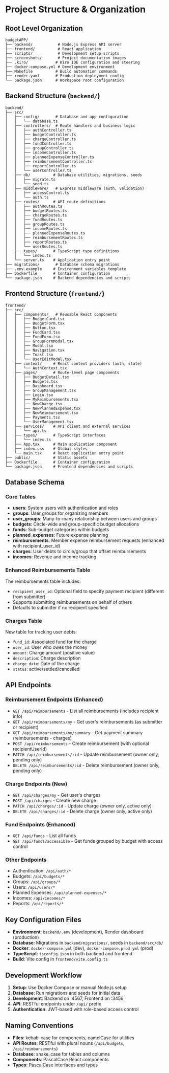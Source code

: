# Project Structure & Organization

## Root Level Organization

```
budgetAPP/
├── backend/           # Node.js Express API server
├── frontend/          # React application  
├── scripts/           # Development setup scripts
├── screenshots/       # Project documentation images
├── .kiro/            # Kiro IDE configuration and steering
├── docker-compose.yml # Development environment
├── Makefile          # Build automation commands
├── render.yaml       # Production deployment config
└── package.json      # Workspace root configuration
```

## Backend Structure (`backend/`)

```
backend/
├── src/
│   ├── config/       # Database and app configuration
│   │   └── database.ts
│   ├── controllers/  # Route handlers and business logic
│   │   ├── authController.ts
│   │   ├── budgetController.ts
│   │   ├── chargeController.ts
│   │   ├── fundController.ts
│   │   ├── groupController.ts
│   │   ├── incomeController.ts
│   │   ├── plannedExpenseController.ts
│   │   ├── reimbursementController.ts
│   │   ├── reportController.ts
│   │   └── userController.ts
│   ├── db/          # Database utilities, migrations, seeds
│   │   ├── migrate.ts
│   │   └── seed.ts
│   ├── middleware/   # Express middleware (auth, validation)
│   │   ├── accessControl.ts
│   │   └── auth.ts
│   ├── routes/      # API route definitions
│   │   ├── authRoutes.ts
│   │   ├── budgetRoutes.ts
│   │   ├── chargeRoutes.ts
│   │   ├── fundRoutes.ts
│   │   ├── groupRoutes.ts
│   │   ├── incomeRoutes.ts
│   │   ├── plannedExpenseRoutes.ts
│   │   ├── reimbursementRoutes.ts
│   │   ├── reportRoutes.ts
│   │   └── userRoutes.ts
│   ├── types/       # TypeScript type definitions
│   │   └── index.ts
│   └── server.ts    # Application entry point
├── migrations/       # Database schema migrations
├── .env.example     # Environment variables template
├── Dockerfile       # Container configuration
└── package.json     # Backend dependencies and scripts
```

## Frontend Structure (`frontend/`)

```
frontend/
├── src/
│   ├── components/   # Reusable React components
│   │   ├── BudgetCard.tsx
│   │   ├── BudgetForm.tsx
│   │   ├── Button.tsx
│   │   ├── FundCard.tsx
│   │   ├── FundForm.tsx
│   │   ├── GroupFormModal.tsx
│   │   ├── Modal.tsx
│   │   ├── Navigation.tsx
│   │   ├── Toast.tsx
│   │   └── UserEditModal.tsx
│   ├── context/     # React context providers (auth, state)
│   │   └── AuthContext.tsx
│   ├── pages/       # Route-level page components
│   │   ├── BudgetDetail.tsx
│   │   ├── Budgets.tsx
│   │   ├── Dashboard.tsx
│   │   ├── GroupManagement.tsx
│   │   ├── Login.tsx
│   │   ├── MyReimbursements.tsx
│   │   ├── NewCharge.tsx
│   │   ├── NewPlannedExpense.tsx
│   │   ├── NewReimbursement.tsx
│   │   ├── Payments.tsx
│   │   └── UserManagement.tsx
│   ├── services/    # API client and external services
│   │   └── api.ts
│   ├── types/       # TypeScript interfaces
│   │   └── index.ts
│   ├── App.tsx      # Main application component
│   ├── index.css    # Global styles
│   └── main.tsx     # React application entry point
├── public/          # Static assets
├── Dockerfile       # Container configuration
└── package.json     # Frontend dependencies and scripts
```

## Database Schema

### Core Tables
- **users**: System users with authentication and roles
- **groups**: User groups for organizing members
- **user_groups**: Many-to-many relationship between users and groups
- **budgets**: Circle-wide and group-specific budget allocations
- **funds**: Sub-budget categories within budgets
- **planned_expenses**: Future expense planning
- **reimbursements**: Member expense reimbursement requests (enhanced with recipient_user_id)
- **charges**: User debts to circle/group that offset reimbursements
- **incomes**: Revenue and income tracking

### Enhanced Reimbursements Table
The reimbursements table includes:
- `recipient_user_id`: Optional field to specify payment recipient (different from submitter)
- Supports submitting reimbursements on behalf of others
- Defaults to submitter if no recipient specified

### Charges Table
New table for tracking user debts:
- `fund_id`: Associated fund for the charge
- `user_id`: User who owes the money
- `amount`: Charge amount (positive value)
- `description`: Charge description
- `charge_date`: Date of the charge
- `status`: active/settled/cancelled

## API Endpoints

### Reimbursement Endpoints (Enhanced)
- `GET /api/reimbursements` - List all reimbursements (includes recipient info)
- `GET /api/reimbursements/my` - Get user's reimbursements (as submitter or recipient)
- `GET /api/reimbursements/my/summary` - Get payment summary (reimbursements - charges)
- `POST /api/reimbursements` - Create reimbursement (with optional recipientUserId)
- `PATCH /api/reimbursements/:id` - Update reimbursement (owner only, pending only)
- `DELETE /api/reimbursements/:id` - Delete reimbursement (owner only, pending only)

### Charge Endpoints (New)
- `GET /api/charges/my` - Get user's charges
- `POST /api/charges` - Create new charge
- `PATCH /api/charges/:id` - Update charge (owner only, active only)
- `DELETE /api/charges/:id` - Delete charge (owner only, active only)

### Fund Endpoints (Enhanced)
- `GET /api/funds` - List all funds
- `GET /api/funds/accessible` - Get funds grouped by budget with access control

### Other Endpoints
- Authentication: `/api/auth/*`
- Budgets: `/api/budgets/*`
- Groups: `/api/groups/*`
- Users: `/api/users/*`
- Planned Expenses: `/api/planned-expenses/*`
- Incomes: `/api/incomes/*`
- Reports: `/api/reports/*`

## Key Configuration Files

- **Environment**: `backend/.env` (development), Render dashboard (production)
- **Database**: Migrations in `backend/migrations/`, seeds in `backend/src/db/`
- **Docker**: `docker-compose.yml` (dev), `docker-compose.prod.yml` (prod)
- **TypeScript**: `tsconfig.json` in both backend and frontend
- **Build**: Vite config in `frontend/vite.config.ts`

## Development Workflow

1. **Setup**: Use Docker Compose or manual Node.js setup
2. **Database**: Run migrations and seeds for initial data
3. **Development**: Backend on :4567, Frontend on :3456
4. **API**: RESTful endpoints under `/api/` prefix
5. **Authentication**: JWT-based with role-based access control

## Naming Conventions

- **Files**: kebab-case for components, camelCase for utilities
- **API Routes**: RESTful with plural nouns (`/api/budgets`, `/api/reimbursements`)
- **Database**: snake_case for tables and columns
- **Components**: PascalCase React components
- **Types**: PascalCase interfaces and types